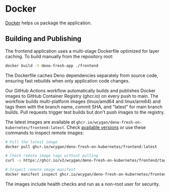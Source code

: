 # Docker

[Docker](https://www.docker.com/) helps us package the application.

## Building and Publishing

The frontend application uses a multi-stage Dockerfile optimized for layer caching. To build manually from the repository root:

```bash
docker build -t deno-fresh-app ./frontend
```

The Dockerfile caches Deno dependencies separately from source code, ensuring fast rebuilds when only application code changes.

Our GitHub Actions workflow automatically builds and publishes Docker images to GitHub Container Registry (ghcr.io) on every push to main. The workflow builds multi-platform images (linux/amd64 and linux/arm64) and tags them with the branch name, commit SHA, and "latest" for main branch builds. Pull requests trigger test builds but don't push images to the registry.

The latest images are available at `ghcr.io/wcygan/deno-fresh-on-kubernetes/frontend:latest`. Check [available versions](https://github.com/wcygan/deno-fresh-on-kubernetes/pkgs/container/deno-fresh-on-kubernetes%2Ffrontend) or use these commands to inspect remote images:

```bash
# Pull the latest image
docker pull ghcr.io/wcygan/deno-fresh-on-kubernetes/frontend:latest

# Check remote image tags without pulling
curl -s https://ghcr.io/v2/wcygan/deno-fresh-on-kubernetes/frontend/tags/list | jq .

# Inspect remote image manifest
docker manifest inspect ghcr.io/wcygan/deno-fresh-on-kubernetes/frontend:latest
```

The images include health checks and run as a non-root user for security.